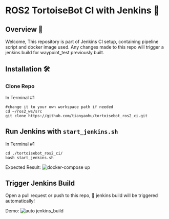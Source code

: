 # ROS2 TortoiseBot CI with Jenkins 🌌

## Overview 🌟
Welcome, This repository is part of Jenkins CI setup, containing pipeline script and docker image used. Any changes made to this repo will trigger a jenkins build for waypoint_test previously built.

## Installation 🛠️

### Clone Repo
In Terminal #1
``` 
#change it to your own workspace path if needed
cd ~/ros2_ws/src
git clone https://github.com/tianyaohu/tortoisebot_ros2_ci.git
```

## Run Jenkins with `start_jenkins.sh`
In Terminal #1
```
cd ./tortoisebot_ros2_ci/
bash start_jenkins.sh
```
Expected Result:
![docker-compose up](media/start_jenkins.gif)

## Trigger Jenkins Build
Open a pull request or push to this repo, 🎉 jenkins build will be triggered automatically!

Demo:
![auto jenkins_build](media/demo.gif)
